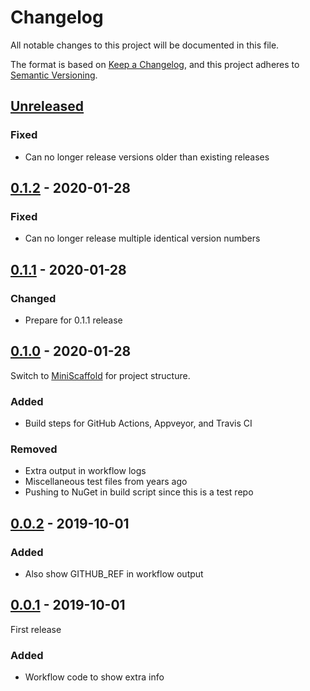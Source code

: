 # Changelog

All notable changes to this project will be documented in this file.

The format is based on [Keep a Changelog](https://keepachangelog.com/en/1.0.0/),
and this project adheres to [Semantic Versioning](https://semver.org/spec/v2.0.0.html).

## [Unreleased]

### Fixed
- Can no longer release versions older than existing releases

## [0.1.2] - 2020-01-28

### Fixed
- Can no longer release multiple identical version numbers

## [0.1.1] - 2020-01-28

### Changed
- Prepare for 0.1.1 release

## [0.1.0] - 2020-01-28

Switch to [MiniScaffold](https://github.com/TheAngryByrd/MiniScaffold) for project structure.

### Added
- Build steps for GitHub Actions, Appveyor, and Travis CI

### Removed
- Extra output in workflow logs
- Miscellaneous test files from years ago
- Pushing to NuGet in build script since this is a test repo

## [0.0.2] - 2019-10-01

### Added
- Also show GITHUB_REF in workflow output

## [0.0.1] - 2019-10-01

First release

### Added
- Workflow code to show extra info

[Unreleased]: https://github.com/rmunn/Testing/compare/v0.1.2...HEAD
[0.0.1]: https://github.com/rmunn/Testing/releases/tag/v0.0.1
[0.0.2]: https://github.com/rmunn/Testing/compare/v0.0.1...v0.0.2
[0.1.0]: https://github.com/rmunn/Testing/compare/v0.0.2...v0.1.0
[0.1.1]: https://github.com/rmunn/Testing/compare/v0.1.0...v0.1.1
[0.1.2]: https://github.com/rmunn/Testing/compare/v0.1.1...v0.1.2
